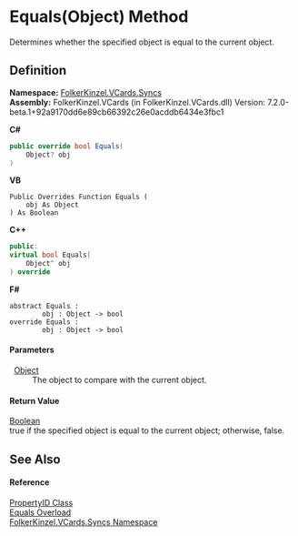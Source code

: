 # Equals(Object) Method


Determines whether the specified object is equal to the current object.



## Definition
**Namespace:** <a href="314eb040-efc7-ad87-1b26-494465ab2e69.md">FolkerKinzel.VCards.Syncs</a>  
**Assembly:** FolkerKinzel.VCards (in FolkerKinzel.VCards.dll) Version: 7.2.0-beta.1+92a9170dd6e89cb66392c26e0acddb6434e3fbc1

**C#**
``` C#
public override bool Equals(
	Object? obj
)
```
**VB**
``` VB
Public Overrides Function Equals ( 
	obj As Object
) As Boolean
```
**C++**
``` C++
public:
virtual bool Equals(
	Object^ obj
) override
```
**F#**
``` F#
abstract Equals : 
        obj : Object -> bool 
override Equals : 
        obj : Object -> bool 
```



#### Parameters
<dl><dt>  <a href="https://learn.microsoft.com/dotnet/api/system.object" target="_blank" rel="noopener noreferrer">Object</a></dt><dd>The object to compare with the current object.</dd></dl>

#### Return Value
<a href="https://learn.microsoft.com/dotnet/api/system.boolean" target="_blank" rel="noopener noreferrer">Boolean</a>  
true if the specified object is equal to the current object; otherwise, false.

## See Also


#### Reference
<a href="40501887-a5bd-f19a-b682-682ba7c4adb7.md">PropertyID Class</a>  
<a href="12c2e478-01aa-983c-e8e2-aab7d8cb601b.md">Equals Overload</a>  
<a href="314eb040-efc7-ad87-1b26-494465ab2e69.md">FolkerKinzel.VCards.Syncs Namespace</a>  
